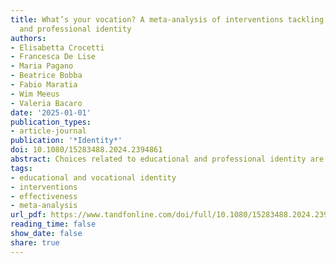 ```yaml
---
title: What’s your vocation? A meta-analysis of interventions tackling youth educational
  and professional identity
authors:
- Elisabetta Crocetti
- Francesca De Lise
- Maria Pagano
- Beatrice Bobba
- Fabio Maratia
- Wim Meeus
- Valeria Bacaro
date: '2025-01-01'
publication_types:
- article-journal
publication: '*Identity*'
doi: 10.1080/15283488.2024.2394861
abstract: Choices related to educational and professional identity are critical in defining how adolescents and emerging adults find an area of study and a future occupation that may fit their interests, talents, and aspirations. This meta-analysis aimed to comprehensively identify psychosocial interventions promoting youth educational and professional identity and critically appraise their effectiveness. Studies could be published in any language and year, and both journal articles and gray literature were considered. Multiple search strategies were applied to identify eligible studies. A total of 17 studies, comprising 3,617 participants (ninterventions = 1,049; ncontrol = 2,568), were included in the meta-analysis. Results highlighted that interventions were effective, with medium effect sizes, for both educational (Cohen’s d = 0.56 [0.35; 0.77], p < .001) and professional (first follow-up: d = 0.51 [0.38; 0.64], p < .001; last follow-up: d = 0.63 [0.42; 0.84], p < .001) identity. To tackle for whom and under which conditions interventions were more effective, moderating analyses were performed. However, moderating factors related to the characteristics of the samples (e.g. gender composition, mean age of participants) and the interventions (e.g. duration, time-lag between baseline and first follow-up) were found to be non-significant. Guidelines for future intervention research are discussed.
tags:
- educational and vocational identity
- interventions
- effectiveness
- meta-analysis
url_pdf: https://www.tandfonline.com/doi/full/10.1080/15283488.2024.2394861
reading_time: false
show_date: false
share: true
---
```


